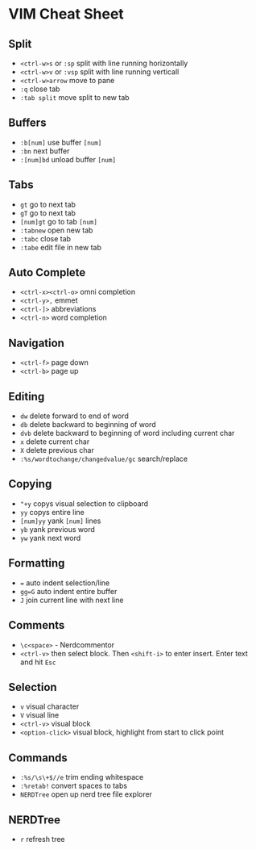 # VIM Cheat Sheet

## Split

- `<ctrl-w>s` or `:sp` split with line running horizontally
- `<ctrl-w>v` or `:vsp` split with line running verticall
- `<ctrl-w>arrow` move to pane
- `:q` close tab
- `:tab split` move split to new tab

## Buffers

- `:b[num]` use buffer `[num]`
- `:bn` next buffer
- `:[num]bd` unload buffer `[num]`

## Tabs

- `gt` go to next tab
- `gT` go to next tab
- `[num]gt` go to tab `[num]`
- `:tabnew` open new tab
- `:tabc` close tab
- `:tabe` edit file in new tab

## Auto Complete

- `<ctrl-x><ctrl-o>` omni completion
- `<ctrl-y>,` emmet
- `<ctrl-]>` abbreviations
- `<ctrl-n>` word completion

## Navigation

- `<ctrl-f>` page down
- `<ctrl-b>` page up

## Editing

- `dw` delete forward to end of word
- `db` delete backward to beginning of word
- `dvb` delete backward to beginning of word including current char
- `x` delete current char
- `X` delete previous char
- `:%s/wordtochange/changedvalue/gc` search/replace

## Copying

- `"+y` copys visual selection to clipboard
- `yy` copys entire line
- `[num]yy` yank `[num]` lines
- `yb` yank previous word
- `yw` yank next word

## Formatting

- `=` auto indent selection/line
- `gg=G` auto indent entire buffer
- `J` join current line with next line

## Comments

- `\c<space>` - Nerdcommentor
- `<ctrl-v>` then select block. Then `<shift-i>` to enter insert.  Enter text and hit `Esc`

## Selection

- `v` visual character
- `V` visual line
- `<ctrl-v>` visual block
- `<option-click>` visual block, highlight from start to click point

## Commands

- `:%s/\s\+$//e` trim ending whitespace
- `:%retab!` convert spaces to tabs
- `NERDTree` open up nerd tree file explorer

## NERDTree

- `r` refresh tree

